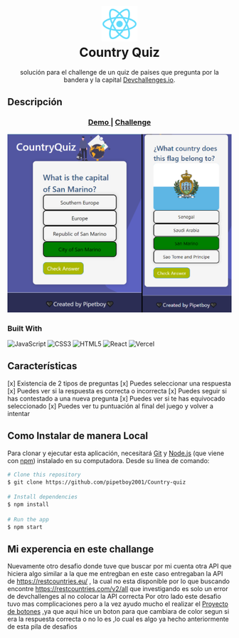 <div align="center">
      <h1> <img src="/public/logo192.png" width="80px"><br/>Country Quiz </h1></div>

<div align="center">
   solución para el  challenge de un quiz de paises que pregunta por la bandera y la capital <a href="http://devchallenges.io" target="_blank">Devchallenges.io</a>.
</div>

## Descripción

<div align="center">
  <h3>
    <a href="https://quiz-pipetboy.vercel.app/">
      Demo
    </a>
    <span> | </span>
    <a href="https://devchallenges.io/challenges/Bu3G2irnaXmfwQ8sZkw8">
      Challenge
    </a>
  </h3>
</div>

![screenshot](public/Page.png)


### Built With
 ![JavaScript](https://img.shields.io/badge/javascript-%23323330.svg?style=for-the-badge&logo=javascript&logoColor=%23F7DF1E) ![CSS3](https://img.shields.io/badge/css3-%231572B6.svg?style=for-the-badge&logo=css3&logoColor=white) ![HTML5](https://img.shields.io/badge/html5-%23E34F26.svg?style=for-the-badge&logo=html5&logoColor=white) ![React](https://img.shields.io/badge/react-%2320232a.svg?style=for-the-badge&logo=react&logoColor=%2361DAFB) ![Vercel](https://img.shields.io/badge/vercel-%23000000.svg?style=for-the-badge&logo=vercel&logoColor=white)
      

## Características

[x]  Existencia de 2 tipos de preguntas
[x]  Puedes seleccionar una respuesta 
[x]  Puedes ver si la respuesta es correcta o incorrecta 
[x]  Puedes seguir si has contestado a una nueva pregunta
[x]  Puedes ver si te has equivocado seleccionado
[x]  Puedes ver tu puntuación al final del juego y volver a intentar


## Como Instalar de manera Local
Para clonar y ejecutar esta aplicación, necesitará [Git](https://git-scm.com) y [Node.js](https://nodejs.org/en/download/) (que viene con [ npm](http://npmjs.com)) instalado en su computadora. Desde su línea de comando:

```bash
# Clone this repository
$ git clone https://github.com/pipetboy2001/Country-quiz

# Install dependencies
$ npm install

# Run the app
$ npm start
```
## Mi experencia en este challange
Nuevamente otro desafio donde tuve que buscar por mi cuenta otra API que hiciera algo similar a la que me entregban en este caso entregaban la API de https://restcountries.eu/ , la cual no esta disponible por lo que buscando encontre https://restcountries.com/v2/all que investigando es solo un error de devchallenges al no colocar la API correcta 
Por otro lado este desafio tuvo mas complicaciones pero a la vez ayudo mucho el realizar el [Proyecto de botones](https://github.com/pipetboy2001/Boton-Generador) ,ya que aqui hice un boton para que cambiara de color segun si era la respuesta correcta o no lo es ,lo cual es algo ya hecho anteriormente de esta pila de desafios